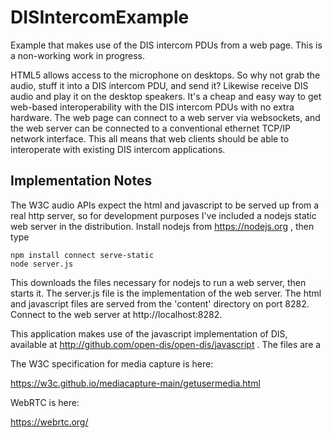 # DISIntercomExample
Example that makes use of the DIS intercom PDUs from a web page. This is a non-working
work in progress.

HTML5 allows access to the microphone on desktops. So why not grab the audio,
stuff it into a DIS intercom PDU, and send it? Likewise receive DIS audio and
play it on the desktop speakers. It's a cheap and easy way to 
get web-based interoperability with the DIS intercom PDUs with no extra hardware. 
The web page can connect to a web server via websockets, and the web server can 
be connected to a conventional ethernet TCP/IP network interface. This all means
that web clients should be able to interoperate with existing DIS intercom applications.

## Implementation Notes

The W3C audio APIs expect the html and javascript to be served up from a real http server,
so for development purposes I've included a nodejs static web server in the distribution.
Install nodejs from https://nodejs.org , then type

~~~~
npm install connect serve-static
node server.js
~~~~

This downloads the files necessary for nodejs to run a web server, then starts
it. The server.js file is the implementation of the web server. The html and
javascript files are served from the 'content' directory on port 8282. Connect
to the web server at http://localhost:8282.

This application makes use of the javascript implementation of DIS, available at
http://github.com/open-dis/open-dis/javascript . The files are a

The W3C specification for media capture is here:

https://w3c.github.io/mediacapture-main/getusermedia.html

WebRTC is here:

https://webrtc.org/
